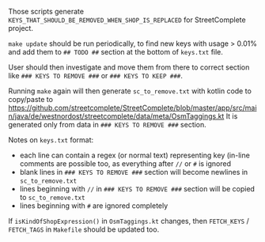 Those scripts generate `KEYS_THAT_SHOULD_BE_REMOVED_WHEN_SHOP_IS_REPLACED` for StreetComplete project.

`make update` should be run periodically, to find new keys with usage > 0.01%
and add them to `## TODO ##` section at the bottom of `keys.txt` file.

User should then investigate and move them from there to correct section
like `### KEYS TO REMOVE ###` or `### KEYS TO KEEP ###`.

Running `make` again will then generate `sc_to_remove.txt` with kotlin code to copy/paste to
https://github.com/streetcomplete/StreetComplete/blob/master/app/src/main/java/de/westnordost/streetcomplete/data/meta/OsmTaggings.kt
It is generated only from data in `### KEYS TO REMOVE ###` section.

Notes on `keys.txt` format:
* each line can contain a regex (or normal text) representing key (in-line comments are possible too, as everything after `//` or `#` is ignored
* blank lines in `### KEYS TO REMOVE ###` section will become newlines in `sc_to_remove.txt`
* lines beginning with `//` in `### KEYS TO REMOVE ###` section will be copied to `sc_to_remove.txt`
* lines beginning with `#` are ignored completely

If `isKindOfShopExpression()` in `OsmTaggings.kt` changes, then
`FETCH_KEYS` / `FETCH_TAGS` in `Makefile` should be updated too.
